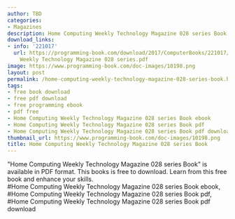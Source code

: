 ```yaml
---
author: TBD
categories:
- Magazines
description: Home Computing Weekly Technology Magazine 028 series Book
download_links:
- info: '221017'
  url: https://programming-book.com/download/2017/ComputerBooks/221017/Home Computing
    Weekly Technology Magazine 028 series.pdf
image: https://www.programming-book.com/doc-images/10198.png
layout: post
permalink: /home-computing-weekly-technology-magazine-028-series-book.html
tags:
- free book download
- free pdf download
- free programming ebook
- pdf free
- Home Computing Weekly Technology Magazine 028 series Book ebook
- Home Computing Weekly Technology Magazine 028 series Book pdf
- Home Computing Weekly Technology Magazine 028 series Book pdf download
thumbnail_url: https://www.programming-book.com/doc-images/10198.png
title: Home Computing Weekly Technology Magazine 028 series Book
---
```


 
<div class="item-desc text-justify">
  "Home Computing Weekly Technology Magazine 028 series Book" is available in PDF format. This books is free to download. Learn from this free book and enhance your skills.
  <br>
  #Home Computing Weekly Technology Magazine 028 series Book ebook, #Home Computing Weekly Technology Magazine 028 series Book pdf, #Home Computing Weekly Technology Magazine 028 series Book pdf download
</div>